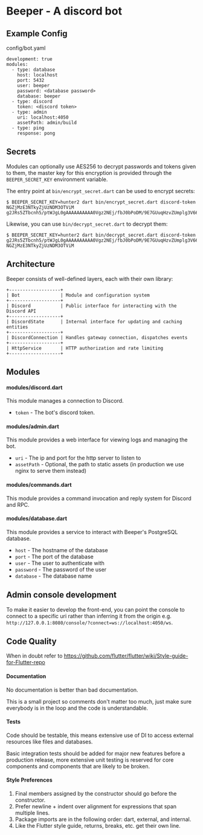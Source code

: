 # Beeper - A discord bot

## Example Config

config/bot.yaml

```
development: true
modules:
  - type: database
    host: localhost
    port: 5432
    user: beeper
    password: <database password>
    database: beeper
  - type: discord
    token: <discord token>
  - type: admin
    uri: localhost:4050
    assetPath: admin/build
  - type: ping
    response: pong
```

## Secrets

Modules can optionally use AES256 to decrypt passwords and tokens given to them, the master key for this encryption is
provided through the `BEEPER_SECRET_KEY` environment variable.

The entry point at `bin/encrypt_secret.dart` can be used to encrypt secrets:

```
$ BEEPER_SECRET_KEY=hunter2 dart bin/encrypt_secret.dart discord-token NGZjMzE3NTkyZjUzNDM3OTViM
g2JRs5ZTbcnh5/ptWJgL0gAAAAAAAAAA0Vgz2NEj/fbJ0bPoDM/9E7GUuqHzvZUmplg3V66aTRQ=
```

Likewise, you can use `bin/decrypt_secret.dart` to decrypt them:

```
$ BEEPER_SECRET_KEY=hunter2 dart bin/decrypt_secret.dart discord-token g2JRs5ZTbcnh5/ptWJgL0gAAAAAAAAAA0Vgz2NEj/fbJ0bPoDM/9E7GUuqHzvZUmplg3V66aTRQ=
NGZjMzE3NTkyZjUzNDM3OTViM
```

## Architecture

Beeper consists of well-defined layers, each with their own library:

```
+-------------------+
| Bot               | Module and configuration system
+-------------------+
| Discord           | Public interface for interacting with the Discord API
+-------------------+
| DiscordState      | Internal interface for updating and caching entities
+-------------------+
| DiscordConnection | Handles gateway connection, dispatches events
+-------------------+
| HttpService       | HTTP authorization and rate limiting
+-------------------+
```

## Modules

#### modules/discord.dart

This module manages a connection to Discord.

* `token` - The bot's discord token.

#### modules/admin.dart

This module provides a web interface for viewing logs and managing the bot.

* `uri` - The ip and port for the http server to listen to
* `assetPath` - Optional, the path to static assets (in production we use nginx to serve them instead)

#### modules/commands.dart

This module provides a command invocation and reply system for Discord and RPC.

#### modules/database.dart

This module provides a service to interact with Beeper's PostgreSQL database.

* `host` - The hostname of the database
* `port` - The port of the database
* `user` - The user to authenticate with
* `password` - The password of the user
* `database` - The database name

## Admin console development

To make it easier to develop the front-end, you can point the console to connect to a specific uri rather than inferring
it from the origin e.g. `http://127.0.0.1:8080/console/?connect=ws://localhost:4050/ws`.

## Code Quality

When in doubt refer to https://github.com/flutter/flutter/wiki/Style-guide-for-Flutter-repo

#### Documentation

No documentation is better than bad documentation.

This is a small project so comments don't matter too much, just make sure everybody is in the loop and the code is
understandable.

#### Tests

Code should be testable, this means extensive use of DI to access external resources like files and databases.

Basic integration tests should be added for major new features before a production release, more extensive unit testing
is reserved for core components and components that are likely to be broken.

#### Style Preferences

1. Final members assigned by the constructor should go before the constructor.
1. Prefer newline + indent over alignment for expressions that span multiple lines.
1. Package imports are in the following order: dart, external, and internal.
1. Like the Flutter style guide, returns, breaks, etc. get their own line.